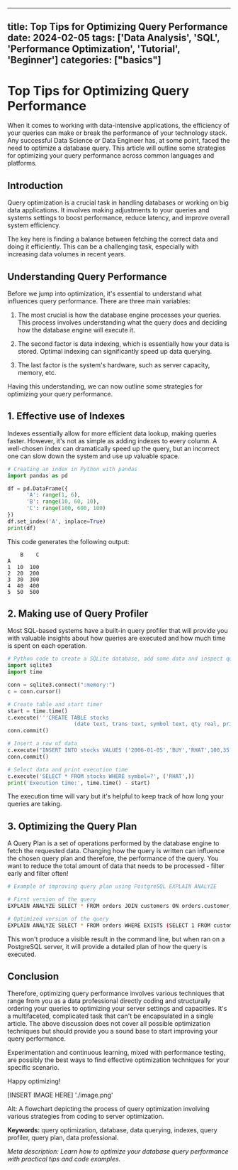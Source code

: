 
---
title: Top Tips for Optimizing Query Performance
date: 2024-02-05
tags: ['Data Analysis', 'SQL', 'Performance Optimization', 'Tutorial', 'Beginner']
categories: ["basics"]
---


# Top Tips for Optimizing Query Performance

When it comes to working with data-intensive applications, the efficiency of your queries can make or break the performance of your technology stack. Any successful Data Science or Data Engineer has, at some point, faced the need to optimize a database query. This article will outline some strategies for optimizing your query performance across common languages and platforms.

## Introduction 

Query optimization is a crucial task in handling databases or working on big data applications. It involves making adjustments to your queries and systems settings to boost performance, reduce latency, and improve overall system efficiency.

The key here is finding a balance between fetching the correct data and doing it efficiently. This can be a challenging task, especially with increasing data volumes in recent years.

## Understanding Query Performance 

Before we jump into optimization, it's essential to understand what influences query performance. There are three main variables:

1. The most crucial is how the database engine processes your queries. This process involves understanding what the query does and deciding how the database engine will execute it. 

2. The second factor is data indexing, which is essentially how your data is stored. Optimal indexing can significantly speed up data querying.

3. The last factor is the system's hardware, such as server capacity, memory, etc.

Having this understanding, we can now outline some strategies for optimizing your query performance. 

## 1. Effective use of Indexes 

Indexes essentially allow for more efficient data lookup, making queries faster. However, it's not as simple as adding indexes to every column. A well-chosen index can dramatically speed up the query, but an incorrect one can slow down the system and use up valuable space. 

```python
# Creating an index in Python with pandas
import pandas as pd

df = pd.DataFrame({
      'A': range(1, 6),
      'B': range(10, 60, 10),
      'C': range(100, 600, 100)
})
df.set_index('A', inplace=True)
print(df)
```

This code generates the following output:

```
    B    C
A          
1  10  100
2  20  200
3  30  300
4  40  400
5  50  500
```

## 2. Making use of Query Profiler 

Most SQL-based systems have a built-in query profiler that will provide you with valuable insights about how queries are executed and how much time is spent on each operation. 

```python
# Python code to create a SQLite database, add some data and inspect query performance using sqlite3
import sqlite3
import time

conn = sqlite3.connect(":memory:")
c = conn.cursor()

# Create table and start timer
start = time.time()
c.execute('''CREATE TABLE stocks
                     (date text, trans text, symbol text, qty real, price real)''')
conn.commit()

# Insert a row of data
c.execute("INSERT INTO stocks VALUES ('2006-01-05','BUY','RHAT',100,35.14)")
conn.commit()

# Select data and print execution time
c.execute('SELECT * FROM stocks WHERE symbol=?', ('RHAT',))
print('Execution time:', time.time() - start)
```

The execution time will vary but it's helpful to keep track of how long your queries are taking.

## 3. Optimizing the Query Plan 

A Query Plan is a set of operations performed by the database engine to fetch the requested data. Changing how the query is written can influence the chosen query plan and therefore, the performance of the query. You want to reduce the total amount of data that needs to be processed - filter early and filter often!

```bash
# Example of improving query plan using PostgreSQL EXPLAIN ANALYZE

# First version of the query
EXPLAIN ANALYZE SELECT * FROM orders JOIN customers ON orders.customer_id = customers.id;

# Optimized version of the query
EXPLAIN ANALYZE SELECT * FROM orders WHERE EXISTS (SELECT 1 FROM customers WHERE orders.customer_id = customers.id);
```

This won't produce a visible result in the command line, but when ran on a PostgreSQL server, it will provide a detailed plan of how the query is executed.

## Conclusion

Therefore, optimizing query performance involves various techniques that range from you as a data professional directly coding and structurally ordering your queries to optimizing your server settings and capacities. It's a multifaceted, complicated task that can't be encapsulated in a single article. The above discussion does not cover all possible optimization techniques but should provide you a sound base to start improving your query performance. 

Experimentation and continuous learning, mixed with performance testing, are possibly the best ways to find effective optimization techniques for your specific scenario. 

Happy optimizing!

[INSERT IMAGE HERE]
'./image.png'

Alt: A flowchart depicting the process of query optimization involving various strategies from coding to server optimization.

**Keywords:** query optimization, database, data querying, indexes, query profiler, query plan, data professional.

_Meta description: Learn how to optimize your database query performance with practical tips and code examples._